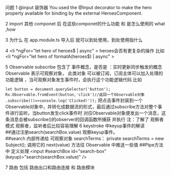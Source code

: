 问题
1 @input 装饰器 
You used the @Input decorator to make the hero property available for binding by the external HeroesComponent.

2 import 其他 componet 后 在这些componet的什么功能 和 是怎么使用的  what ,how 

3 为什么 在 app.module.ts 导入后 就可以到处使用，到处使用指什么

4 <li *ngFor="let hero of heroes$ | async" >  heroes会否有更复杂的操作 比如  <li *ngFor="let hero of  formatA(heroes$) | async" >

5 Observable subscribe 包含了 事件概念，是否是 ：实时更新同步触发的概念
Observable 表示可观察对象，  此类对象 可以被订阅，订阅主体可以加入处理的功能逻辑 ，当可观察对象发生事件时，会执行这个功能逻辑代码 
比如
 
`let button = document.querySelector('button');`
`Rx.Observable.fromEvent(button,'click')//返回一个Observable对象`
`	.subscribe(()=>console.log('Clicked!'));`
把点击事件封装到一个Observable对象中，并转化成数据流的形式，最后通过subscribe方法对整个事件进行监听。当button发生click事件时 对应Observable对象便发出一个消息，这条消息会被subscribe()的observer的回调函数所捕获 并执行
注：了解了  观察者模式 观察者，监听者后比较容易理解 
6  keystroke 中keyup事件的解读  
##通过注册search(searchBox.value) 观察keyup事件。  
##search 内部传递给 可观察对象 searchTerms： private searchTerms = new Subject<string>(); 调用它的 next(value) 方法往 Observable 中推送一些值
##Pipe方法中 定义处理
  <input #searchBox id="search-box" (keyup)="search(searchBox.value)" /> 

7 路由  包括 路由出口和路由连接 和 路由模块